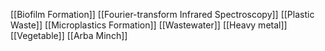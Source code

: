 [[Biofilm Formation]]
[[Fourier-transform Infrared Spectroscopy]]
[[Plastic Waste]]
[[Microplastics Formation]]
[[Wastewater]]
[[Heavy metal]]
[[Vegetable]]
[[Arba Minch]]
